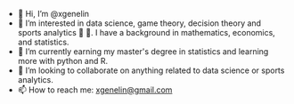 - 👋 Hi, I’m @xgenelin
- 👀 I’m interested in data science, game theory, decision theory and sports analytics 🏈 🏀. I have a background in mathematics, economics, and statistics.
- 🌱 I’m currently earning my master's degree in statistics and learning more with python and R.
- 💞️ I’m looking to collaborate on anything related to data science or sports analytics.
- 📫 How to reach me: xgenelin@gmail.com

<!---
xgenelin/xgenelin is a ✨ special ✨ repository because its `README.md` (this file) appears on your GitHub profile.
You can click the Preview link to take a look at your changes.
--->
